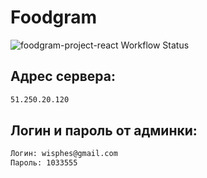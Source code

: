 # Foodgram

![foodgram-project-react Workflow Status](https://github.com/wisphes/foodgram-project-react/actions/workflows/yamdb_workflow.yml/badge.svg?branch=master&event=push)

## Aдрес сервера:
```bash
51.250.20.120
```
## Логин и пароль от админки:
```bash
Логин: wisphes@gmail.com
Пароль: 1033555
```
